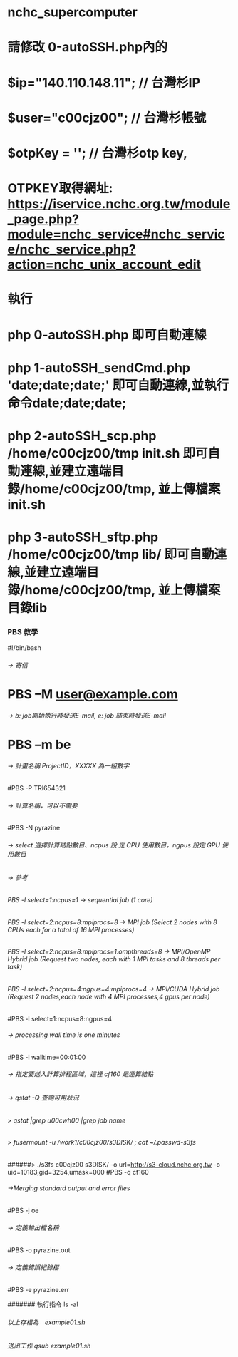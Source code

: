 # nchc_supercomputer
# 請修改 0-autoSSH.php內的
# $ip="140.110.148.11"; // 台灣杉IP
# $user="c00cjz00"; //  台灣杉帳號
# $otpKey = ''; // 台灣杉otp key, 
# OTPKEY取得網址: https://iservice.nchc.org.tw/module_page.php?module=nchc_service#nchc_service/nchc_service.php?action=nchc_unix_account_edit
# 
# 執行 
# php 0-autoSSH.php 即可自動連線
# php 1-autoSSH_sendCmd.php 'date;date;date;' 即可自動連線,並執行命令date;date;date;
# php 2-autoSSH_scp.php /home/c00cjz00/tmp init.sh  即可自動連線,並建立遠端目錄/home/c00cjz00/tmp, 並上傳檔案init.sh
# php 3-autoSSH_sftp.php /home/c00cjz00/tmp lib/  即可自動連線,並建立遠端目錄/home/c00cjz00/tmp, 並上傳檔案目錄lib

### PBS 教學 ###
#!/bin/bash 
###### -> 寄信
# PBS –M user@example.com

###### -> b: job開始執行時發送E-mail, e: job 結束時發送E-mail
# PBS –m be  

###### -> 計畫名稱 ProjectID，XXXXX 為一組數字
#PBS -P TRI654321 

###### -> 計算名稱，可以不需要
#PBS -N pyrazine 

###### -> select 選擇計算結點數目、ncpus 設 定 CPU 使用數目，ngpus 設定 GPU 使用數目
###### -> 參考
###### PBS -l select=1:ncpus=1   -> sequential job (1 core) 
###### PBS -l select=2:ncpus=8:mpiprocs=8 -> MPI job (Select 2 nodes with 8 CPUs each for a total of 16 MPI processes)
###### PBS -l select=2:ncpus=8:mpiprocs=1:ompthreads=8 -> MPI/OpenMP Hybrid job  (Request two nodes, each with 1 MPI tasks and 8 threads per task)
###### PBS -l select=2:ncpus=4:ngpus=4:mpiprocs=4 -> MPI/CUDA Hybrid job (Request 2 nodes,each node with 4 MPI processes,4 gpus per node) 
#PBS -l select=1:ncpus=8:ngpus=4 

###### -> processing wall time is one minutes 
#PBS -l walltime=00:01:00

###### -> 指定要送入計算排程區域，這裡 cf160 是運算結點
###### ->  qstat -Q 查詢可用狀況
###### > qstat  |grep u00cwh00 |grep job name
###### > fusermount -u /work1/c00cjz00/s3DISK/ ; cat ~/.passwd-s3fs
######> ./s3fs c00cjz00  s3DISK/  -o  url=http://s3-cloud.nchc.org.tw -o uid=10183,gid=3254,umask=000
#PBS -q cf160 

###### ->Merging standard output and error files
#PBS -j oe

###### -> 定義輸出檔名稱
#PBS -o pyrazine.out

###### -> 定義錯誤紀錄檔
#PBS -e pyrazine.err 

####### 執行指令
ls -al

###### 以上存檔為　example01.sh
###### 送出工作 qsub example01.sh


